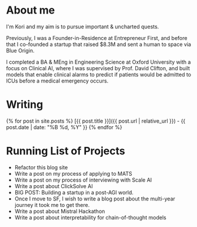 <!-- Home page -->
# About me 
I'm Kori and my aim is to pursue important & uncharted quests.

Previously, I was a Founder-in-Residence at Entrepreneur First, and before that I co-founded a startup that raised $8.3M and sent a human to space via Blue Origin.

I completed a BA & MEng in Engineering Science at Oxford University with a focus on Clinical AI, where I was supervised by Prof. David Clifton, and built models that enable clinical alarms to predict if patients would be admitted to ICUs before a medical emergency occurs.

# Writing
{% for post in site.posts %}
[{{ post.title }}]({{ post.url | relative_url }}) - {{ post.date | date: "%B %d, %Y" }}
{% endfor %}

# Running List of Projects
- Refactor this blog site
- Write a post on my process of applying to MATS
- Write a post on my process of interviewing with Scale AI
- Write a post about ClickSolve AI
- BIG POST: Building a startup in a post-AGI world. 
- Once I move to SF, I wish to write a blog post about the multi-year journey it took me to get there. 
- Write a post about Mistral Hackathon 
- Write a post about interpretability for chain-of-thought models
